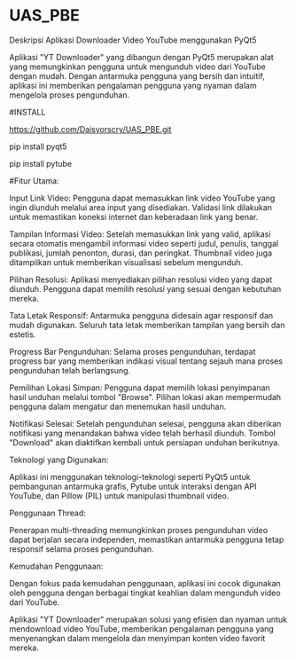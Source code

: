 # UAS_PBE
Deskripsi Aplikasi Downloader Video YouTube menggunakan PyQt5

Aplikasi "YT Downloader" yang dibangun dengan PyQt5 merupakan alat yang memungkinkan pengguna untuk mengunduh video dari YouTube dengan mudah. Dengan antarmuka pengguna yang bersih dan intuitif, aplikasi ini memberikan pengalaman pengguna yang nyaman dalam mengelola proses pengunduhan.

#INSTALL

https://github.com/Daisyorscry/UAS_PBE.git

pip install pyqt5

pip install pytube

#Fitur Utama:

Input Link Video: Pengguna dapat memasukkan link video YouTube yang ingin diunduh melalui area input yang disediakan. Validasi link dilakukan untuk memastikan koneksi internet dan keberadaan link yang benar.

Tampilan Informasi Video: Setelah memasukkan link yang valid, aplikasi secara otomatis mengambil informasi video seperti judul, penulis, tanggal publikasi, jumlah penonton, durasi, dan peringkat. Thumbnail video juga ditampilkan untuk memberikan visualisasi sebelum mengunduh.

Pilihan Resolusi: Aplikasi menyediakan pilihan resolusi video yang dapat diunduh. Pengguna dapat memilih resolusi yang sesuai dengan kebutuhan mereka.

Tata Letak Responsif: Antarmuka pengguna didesain agar responsif dan mudah digunakan. Seluruh tata letak memberikan tampilan yang bersih dan estetis.

Progress Bar Pengunduhan: Selama proses pengunduhan, terdapat progress bar yang memberikan indikasi visual tentang sejauh mana proses pengunduhan telah berlangsung. 

Pemilihan Lokasi Simpan: Pengguna dapat memilih lokasi penyimpanan hasil unduhan melalui tombol "Browse". Pilihan lokasi akan mempermudah pengguna dalam mengatur dan menemukan hasil unduhan.

Notifikasi Selesai: Setelah pengunduhan selesai, pengguna akan diberikan notifikasi yang menandakan bahwa video telah berhasil diunduh. Tombol "Download" akan diaktifkan kembali untuk persiapan unduhan berikutnya.

Teknologi yang Digunakan:

Aplikasi ini menggunakan teknologi-teknologi seperti PyQt5 untuk pembangunan antarmuka grafis, Pytube untuk interaksi dengan API YouTube, dan Pillow (PIL) untuk manipulasi thumbnail video.

Penggunaan Thread:

Penerapan multi-threading memungkinkan proses pengunduhan video dapat berjalan secara independen, memastikan antarmuka pengguna tetap responsif selama proses pengunduhan.

Kemudahan Penggunaan:

Dengan fokus pada kemudahan penggunaan, aplikasi ini cocok digunakan oleh pengguna dengan berbagai tingkat keahlian dalam mengunduh video dari YouTube.

Aplikasi "YT Downloader" merupakan solusi yang efisien dan nyaman untuk mendownload video YouTube, memberikan pengalaman pengguna yang menyenangkan dalam mengelola dan menyimpan konten video favorit mereka.
